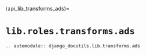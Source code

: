 (api_lib_transforms_ads)=

# `lib.roles.transforms.ads`

```{eval-rst}
.. automodule:: django_docutils.lib.transforms.ads
```
